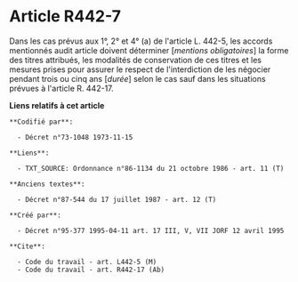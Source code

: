 # Article R442-7

Dans les cas prévus aux 1°, 2° et 4° (a) de l'article L. 442-5, les accords mentionnés audit article doivent déterminer
[*mentions obligatoires*] la forme des titres attribués, les modalités de conservation de ces titres et les mesures prises
pour assurer le respect de l'interdiction de les négocier pendant trois ou cinq ans [*durée*] selon le cas sauf dans les
situations prévues à l'article R. 442-17.

**Liens relatifs à cet article**

	**Codifié par**:

	  - Décret n°73-1048 1973-11-15

	**Liens**:

	  - TXT_SOURCE: Ordonnance n°86-1134 du 21 octobre 1986 - art. 11 (T)

	**Anciens textes**:

	  - Décret n°87-544 du 17 juillet 1987 - art. 12 (T)

	**Créé par**:

	  - Décret n°95-377 1995-04-11 art. 17 III, V, VII JORF 12 avril 1995

	**Cite**:

	  - Code du travail - art. L442-5 (M)
	  - Code du travail - art. R442-17 (Ab)
